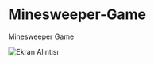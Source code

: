 # Minesweeper-Game
Minesweeper Game


![Ekran Alıntısı](https://user-images.githubusercontent.com/59228437/163268016-0bf0d1c7-050f-4c28-a813-94f2db053520.JPG)
